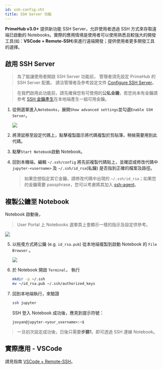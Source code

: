```yaml
---
id: ssh-config-cht
title: SSH Server 功能
---
```


**PrimeHub v3.0+** 提供新功能 SSH Server，允許使用者透過 SSH 方式來存取遠端已啟動的 Notebooks。實際的應用情境是使用者可以使用熟悉且較強大的開發工具(如：**VSCode + Remote-SSH**)來進行遠端開發；提供使用者更多開發工具的選擇。

## 啟用 SSH Server

>為了能讓使用者開啟 SSH Server 功能前， 管理者須先設定 PrimeHub 的 SSH Server 配置。 請洽管理者及參考設定文件 [Configure SSH Server](../../getting_started/configure-ssh-server)。

> 在我們啟用此功能前，請先確保您有可使用的**公私金鑰**，若您尚未有金鑰請參考 [SSH 金鑰產生](ssh-keygen-cht)在本地端產生一組可用金鑰。

1. 從側選單進入`Notebooks`，展開`Show advanced settings`並勾選`Enable SSH Server`。

    ![](assets/ssh-enable.png)

2. 將滑鼠移至設定代碼上，點擊複製圖示將代碼複製於剪貼簿，稍候需要用到此代碼。

3. 點擊`Start Notebook`啟動 Notebook。

4. 回到本機端，編輯 `~/.ssh/config` 將先前複製代碼貼上，並確認或修改代碼中 `jupyter-<username>` 及 `~/.ssh/id_rsa`(私鑰) 是否指到正確的檔案及路徑。

    >如果您想指定其它金鑰，請修改代碼中出現的 `~/.ssh/id_rsa`；如果您的金鑰需要 passphrase，您可以考慮將其加入 [ssh-agent](https://www.ssh.com/ssh/agent)。

## 複製公鑰至 Notebook

Notebook 啟動後，

> User Portal 上 Notebooks 選單頁上會顯示一樣的指示及設定供參考。

![](assets/ssh-server-instruction.png)

5. 以拖曵方式將公鑰 (e.g. `id_rsa.pub`) 從本地端複製到啟動 Notebook 的 `File Browser` 。

    ![](assets/ssh-dragdrop-pub.png)

6. 於 Notebook 開啟 `Terminal`， 執行
   
    ```bash
    mkdir -p ~/.ssh
    mv ~/id_rsa.pub ~/.ssh/authorized_keys
    ```

7. 回到本地端執行，來驗證

    ```bash
    ssh jupyter
    ```

    SSH 登入 Notebook 成功後，應見到提示符號：

    ```
    jovyan@jupyter-<your_username>:~$
    ```

>一旦初次設定成功後，日後只需要**步驟1**，即可透過 SSH 連線 Notebook。

## 實際應用 - VSCode

請見指南 [VSCode + Remote-SSH](ssh-vscode-cht)。
